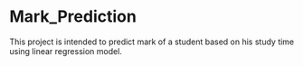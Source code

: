 # Mark_Prediction
This project is intended to predict mark of a student based on his study time using linear regression model.
